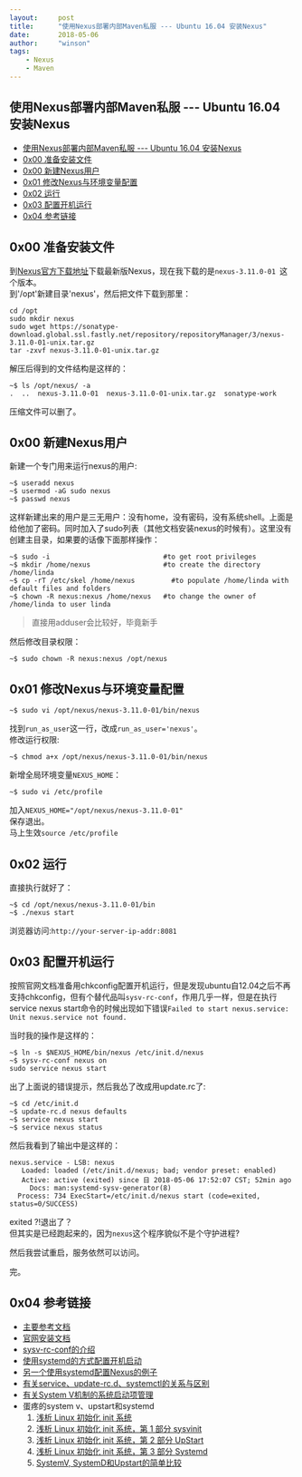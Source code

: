 ```yaml
---
layout:     post
title:      "使用Nexus部署内部Maven私服 --- Ubuntu 16.04 安装Nexus"
date:       2018-05-06
author:     "winson"
tags:
    - Nexus
    - Maven
---
```


## 使用Nexus部署内部Maven私服 --- Ubuntu 16.04 安装Nexus
<!-- TOC -->

- [使用Nexus部署内部Maven私服 --- Ubuntu 16.04 安装Nexus](#使用nexus部署内部maven私服-----ubuntu-1604-安装nexus)
- [0x00 准备安装文件](#0x00-准备安装文件)
- [0x00 新建Nexus用户](#0x00-新建nexus用户)
- [0x01 修改Nexus与环境变量配置](#0x01-修改nexus与环境变量配置)
- [0x02 运行](#0x02-运行)
- [0x03 配置开机运行](#0x03-配置开机运行)
- [0x04 参考链接](#0x04-参考链接)

<!-- /TOC -->

## 0x00 准备安装文件
到[Nexus官方下载地址](https://www.sonatype.com/download-oss-sonatype)下载最新版Nexus，现在我下载的是`nexus-3.11.0-01 `这个版本。<br> 
到'/opt'新建目录'nexus'，然后把文件下载到那里：

```
cd /opt
sudo mkdir nexus
sudo wget https://sonatype-download.global.ssl.fastly.net/repository/repositoryManager/3/nexus-3.11.0-01-unix.tar.gz
tar -zxvf nexus-3.11.0-01-unix.tar.gz
```

解压后得到的文件结构是这样的：

```
~$ ls /opt/nexus/ -a
.  ..  nexus-3.11.0-01  nexus-3.11.0-01-unix.tar.gz  sonatype-work
```

压缩文件可以删了。

## 0x00 新建Nexus用户
新建一个专门用来运行nexus的用户:

```
~$ useradd nexus
~$ usermod -aG sudo nexus
~$ passwd nexus
```

这样新建出来的用户是三无用户：没有home，没有密码，没有系统shell。上面是给他加了密码。同时加入了sudo列表（其他文档安装nexus的时候有）。这里没有创建主目录，如果要的话像下面那样操作：

```
~$ sudo -i                            #to get root privileges
~$ mkdir /home/nexus                  #to create the directory /home/linda
~$ cp -rT /etc/skel /home/nexus         #to populate /home/linda with default files and folders
~$ chown -R nexus:nexus /home/nexus   #to change the owner of /home/linda to user linda
```

> 直接用adduser会比较好，毕竟新手

然后修改目录权限：

```
~$ sudo chown -R nexus:nexus /opt/nexus
```

## 0x01 修改Nexus与环境变量配置

```
~$ sudo vi /opt/nexus/nexus-3.11.0-01/bin/nexus
```

找到`run_as_user`这一行，改成`run_as_user='nexus'`。<br>
修改运行权限:

```
~$ chmod a+x /opt/nexus/nexus-3.11.0-01/bin/nexus
```

新增全局环境变量`NEXUS_HOME`：

```
~$ sudo vi /etc/profile
```

加入`NEXUS_HOME="/opt/nexus/nexus-3.11.0-01"`<br>
保存退出。<br>
马上生效`source /etc/profile`<br>

## 0x02 运行
直接执行就好了：

```
~$ cd /opt/nexus/nexus-3.11.0-01/bin
~$ ./nexus start
```

浏览器访问:`http://your-server-ip-addr:8081`

## 0x03 配置开机运行
按照官网文档准备用chkconfig配置开机运行，但是发现ubuntu自12.04之后不再支持chkconfig，但有个替代品叫`sysv-rc-conf`，作用几乎一样，但是在执行service nexus start命令的时候出现如下错误`Failed to start nexus.service: Unit nexus.service not found. `

当时我的操作是这样的：

```
~$ ln -s $NEXUS_HOME/bin/nexus /etc/init.d/nexus
~$ sysv-rc-conf nexus on
sudo service nexus start
```

出了上面说的错误提示，然后我怂了改成用update.rc了:

```
~$ cd /etc/init.d
~$ update-rc.d nexus defaults
~$ service nexus start
~$ service nexus status
```

然后我看到了输出中是这样的：
```
nexus.service - LSB: nexus
   Loaded: loaded (/etc/init.d/nexus; bad; vendor preset: enabled)
   Active: active (exited) since 日 2018-05-06 17:52:07 CST; 52min ago
     Docs: man:systemd-sysv-generator(8)
  Process: 734 ExecStart=/etc/init.d/nexus start (code=exited, status=0/SUCCESS)

```

exited ?!退出了？<br>
但其实是已经跑起来的，因为`nexus`这个程序貌似不是个守护进程?

然后我尝试重启，服务依然可以访问。

完。

## 0x04 参考链接
- [主要参考文档](https://www.build-business-websites.co.uk/install-nexus-on-ubuntu-16-04/)
- [官网安装文档](https://books.sonatype.com/nexus-book/3.1/reference/install.html#service-linux)
- [sysv-rc-conf的介绍](https://blog.csdn.net/gatieme/article/details/45251389)
- [使用systemd的方式配置开机启动](https://ha.cker.ir/2017/10/13/installing-nexus-repository-manager-oss-3-ubuntu-16-04-nginx/)
- [另一个使用systemd配置Nexus的例子](https://blog.csdn.net/haiqinma/article/details/77507524)
- [有关service、update-rc.d、systemctl的关系与区别](https://blog.csdn.net/qq_37993487/article/details/79868857)
- [有关System V机制的系统启动项管理](https://zhuanlan.zhihu.com/p/32847078)
- 蛋疼的system v、upstart和systemd
    1. [浅析 Linux 初始化 init 系统](http://www.cnblogs.com/shanyou/p/4508190.html)
    2. [浅析 Linux 初始化 init 系统，第 1 部分 sysvinit](https://www.ibm.com/developerworks/cn/linux/1407_liuming_init1/index.html)
    3. [浅析 Linux 初始化 init 系统，第 2 部分 UpStart](https://www.ibm.com/developerworks/cn/linux/1407_liuming_init2/index.html)
    4. [浅析 Linux 初始化 init 系统，第 3 部分 Systemd](https://www.ibm.com/developerworks/cn/linux/1407_liuming_init3/index.html)
    5. [SystemV, SystemD和Upstart的简单比较](https://bitsflow.org/os/init/)